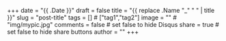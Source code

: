 +++
date = "{{ .Date }}"
draft = false
title = "{{ replace .Name "_" " " | title }}"
slug = "post-title"
tags = []         # ["tag1","tag2"]
image = ""        # "img/mypic.jpg"
comments = false	# set false to hide Disqus
share = true	    # set false to hide share buttons
author = ""
+++

<!--more-->
